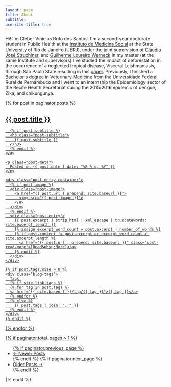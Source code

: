 ```yaml
---
layout: page
title: About
subtitle: 
use-site-title: true
---
```




<div class="container">
    	<div class="row">
            <div class="col-md-6">

<p> Hi! I'm Cleber Vinicius Brito dos Santos. I'm a second-year doctorate student in Public Health at the <a href="https://https://www.ims.uerj.br">Instituto de Medicina Social</a> at the State University of Rio de Janeiro (UERJ), under the joint supervision of <a href="https://scholar.google.com/citations?user=kVh9mCwAAAAJ&hl=pt-BR&oi=ao">Cláudio José Struchiner</a>, and <a href="https://scholar.google.com/citations?user=UK-Di5gAAAAJ&hl=pt-BR&oi=ao">Guilherme Loureiro Werneck</a>
In my master (at the same Institute and supervisors) I've studied the impact of deforestation in the occurrence of a neglected tropical disease, Visceral Leishmaniasis, through São Paulo State resulting in this <a href="https://royalsocietypublishing.org/doi/abs/10.1098/rspb.2021.1537">paper</a>.  
Previously, I finished a Bachelor's degree in Veterinary Medicine from the Universidade Federal Rural de Pernambuco and I went to an internship the Epidemiology sector of the Recife Health Secretariat during the 2015/2016 epidemic of dengue, Zika, and chikungunya.



  </p>
        
<div class="posts-list">
  {% for post in paginator.posts %}
  <article class="post-preview">
    <a href="{{ post.url | prepend: site.baseurl }}">
	  <h2 class="post-title">{{ post.title }}</h2>

	  {% if post.subtitle %}
	  <h3 class="post-subtitle">
	    {{ post.subtitle }}
	  </h3>
	  {% endif %}
    </a>

    <p class="post-meta">
      Posted on {{ post.date | date: "%B %-d, %Y" }}
    </p>

    <div class="post-entry-container">
      {% if post.image %}
      <div class="post-image">
        <a href="{{ post.url | prepend: site.baseurl }}">
          <img src="{{ post.image }}">
        </a>
      </div>
      {% endif %}
      <div class="post-entry">
        {{ post.excerpt | strip_html | xml_escape | truncatewords: site.excerpt_length }}
        {% assign excerpt_word_count = post.excerpt | number_of_words %}
        {% if post.content != post.excerpt or excerpt_word_count > site.excerpt_length %}
          <a href="{{ post.url | prepend: site.baseurl }}" class="post-read-more">[Read&nbsp;More]</a>
        {% endif %}
      </div>
    </div>

    {% if post.tags.size > 0 %}
    <div class="blog-tags">
      Tags:
      {% if site.link-tags %}
      {% for tag in post.tags %}
      <a href="{{ site.baseurl }}/tag/{{ tag }}">{{ tag }}</a>
      {% endfor %}
      {% else %}
        {{ post.tags | join: ", " }}
      {% endif %}
    </div>
    {% endif %}

   </article>
  {% endfor %}
</div>

{% if paginator.total_pages > 1 %}
<ul class="pager main-pager">
  {% if paginator.previous_page %}
  <li class="previous">
    <a href="{{ paginator.previous_page_path | prepend: site.baseurl | replace: '//', '/' }}">&larr; Newer Posts</a>
  </li>
  {% endif %}
  {% if paginator.next_page %}
  <li class="next">
    <a href="{{ paginator.next_page_path | prepend: site.baseurl | replace: '//', '/' }}">Older Posts &rarr;</a>
  </li>
  {% endif %}
</ul>
{% endif %}
